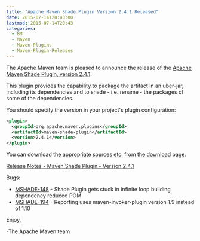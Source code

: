 ```yaml
---
title: "Apache Maven Shade Plugin Version 2.4.1 Released"
date: 2015-07-14T20:43:00
lastmod: 2015-07-14T20:43
categories:
  - BM
  - Maven
  - Maven-Plugins
  - Maven-Plugin-Releases
---
```

The Apache Maven team is pleased to announce the release of the [Apache
Maven Shade Plugin, version 2.4.1](http://maven.apache.org/plugins/maven-shade-plugin/).

This plugin provides the capability to package the artifact in an uber-jar,
including its dependencies and to shade - i.e. rename - the packages of some of
the dependencies.

You should specify the version in your project's plugin configuration:

```xml
<plugin>
  <groupId>org.apache.maven.plugins</groupId>
  <artifactId>maven-shade-plugin</artifactId>
  <version>2.4.1</version>
</plugin>
```

<!-- more -->

You can download the [appropriate sources etc. from the download page](http://maven.apache.org/plugins/maven-shade-plugin/download.cgi).
 
[Release Notes - Maven Shade Plugin - Version 2.4.1](https://issues.apache.org/jira/secure/ReleaseNote.jspa?projectId=12317921&version=12332978)

Bugs:

 * [MSHADE-148](https://issues.apache.org/jira/browse/MSHADE-148) - Shade Plugin gets stuck in infinite loop building dependency reduced POM
 * [MSHADE-194](https://issues.apache.org/jira/browse/MSHADE-194) - Reporting uses maven-invoker-plugin version 1.9 instead of 1.10

Enjoy,

-The Apache Maven team
